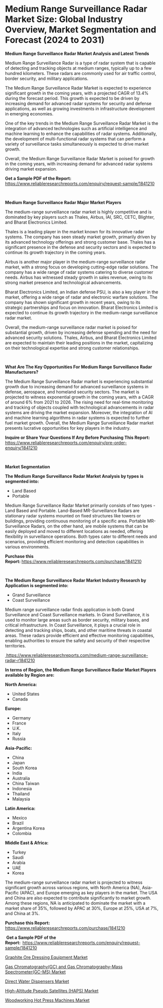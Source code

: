 <p><h1>Medium Range Surveillance Radar Market Size: Global Industry Overview, Market Segmentation and Forecast (2024 to 2031)</h1></p><p><strong>Medium Range Surveillance Radar Market Analysis and Latest Trends</strong></p>
<p><p>Medium Range Surveillance Radar is a type of radar system that is capable of detecting and tracking objects at medium ranges, typically up to a few hundred kilometers. These radars are commonly used for air traffic control, border security, and military applications.</p><p>The Medium Range Surveillance Radar Market is expected to experience significant growth in the coming years, with a projected CAGR of 13.4% during the forecast period. This growth is expected to be driven by increasing demand for advanced radar systems for security and defense applications, as well as growing investments in infrastructure development in emerging economies.</p><p>One of the key trends in the Medium Range Surveillance Radar Market is the integration of advanced technologies such as artificial intelligence and machine learning to enhance the capabilities of radar systems. Additionally, the development of multi-functional radar systems that can perform a variety of surveillance tasks simultaneously is expected to drive market growth.</p><p>Overall, the Medium Range Surveillance Radar Market is poised for growth in the coming years, with increasing demand for advanced radar systems driving market expansion.</p></p>
<p><strong>Get a Sample PDF of the Report:&nbsp;</strong> <a href="https://www.reliableresearchreports.com/enquiry/request-sample/1841210">https://www.reliableresearchreports.com/enquiry/request-sample/1841210</a></p>
<p>&nbsp;</p>
<p><strong>Medium Range Surveillance Radar Major Market Players</strong></p>
<p><p>The medium-range surveillance radar market is highly competitive and is dominated by key players such as Thales, Airbus, IAI, SRC, CETC, Blighter, and Bharat Electronics Limited. </p><p>Thales is a leading player in the market known for its innovative radar systems. The company has seen steady market growth, primarily driven by its advanced technology offerings and strong customer base. Thales has a significant presence in the defense and security sectors and is expected to continue its growth trajectory in the coming years.</p><p>Airbus is another major player in the medium-range surveillance radar market, with a strong focus on developing cutting-edge radar solutions. The company has a wide range of radar systems catering to diverse customer needs. Airbus has witnessed steady growth in sales revenue, owing to its strong market presence and technological advancements.</p><p>Bharat Electronics Limited, an Indian defense PSU, is also a key player in the market, offering a wide range of radar and electronic warfare solutions. The company has shown significant growth in recent years, owing to its strategic partnerships and focus on innovation. Bharat Electronics Limited is expected to continue its growth trajectory in the medium-range surveillance radar market.</p><p>Overall, the medium-range surveillance radar market is poised for substantial growth, driven by increasing defense spending and the need for advanced security solutions. Thales, Airbus, and Bharat Electronics Limited are expected to maintain their leading positions in the market, capitalizing on their technological expertise and strong customer relationships.</p></p>
<p>&nbsp;</p>
<p><strong>What Are The Key Opportunities For Medium Range Surveillance Radar Manufacturers?</strong></p>
<p><p>The Medium Range Surveillance Radar market is experiencing substantial growth due to increasing demand for advanced surveillance systems in defense, aerospace, and homeland security sectors. The market is projected to witness exponential growth in the coming years, with a CAGR of around 6% from 2021 to 2026. The rising need for real-time monitoring and tracking of objects coupled with technological advancements in radar systems are driving the market expansion. Moreover, the integration of AI and machine learning algorithms in radar systems is expected to further fuel market growth. Overall, the Medium Range Surveillance Radar market presents lucrative opportunities for key players in the industry.</p></p>
<p><strong>Inquire or Share Your Questions If Any Before Purchasing This Report:</strong> <a href="https://www.reliableresearchreports.com/enquiry/pre-order-enquiry/1841210">https://www.reliableresearchreports.com/enquiry/pre-order-enquiry/1841210</a></p>
<p>&nbsp;</p>
<p><strong>Market Segmentation</strong></p>
<p><strong>The Medium Range Surveillance Radar Market Analysis by types is segmented into:</strong></p>
<p><ul><li>Land Based</li><li>Portable</li></ul></p>
<p><p>Medium Range Surveillance Radar Market primarily consists of two types - Land Based and Portable. Land-Based MR-Surveillance Radars are stationary radar systems mounted on fixed structures like towers or buildings, providing continuous monitoring of a specific area. Portable MR-Surveillance Radars, on the other hand, are mobile systems that can be easily deployed and moved to different locations as needed, offering flexibility in surveillance operations. Both types cater to different needs and scenarios, providing efficient monitoring and detection capabilities in various environments.</p></p>
<p><strong>Purchase this Report:&nbsp;</strong><a href="https://www.reliableresearchreports.com/purchase/1841210">https://www.reliableresearchreports.com/purchase/1841210</a></p>
<p>&nbsp;</p>
<p><strong>The Medium Range Surveillance Radar Market Industry Research by Application is segmented into:</strong></p>
<p><ul><li>Grand Surveillance</li><li>Coast Surveillance</li></ul></p>
<p><p>Medium range surveillance radar finds application in both Grand Surveillance and Coast Surveillance markets. In Grand Surveillance, it is used to monitor large areas such as border security, military bases, and critical infrastructure. In Coast Surveillance, it plays a crucial role in detecting and tracking ships, boats, and other maritime threats in coastal areas. These radars provide efficient and effective monitoring capabilities, enabling authorities to ensure the safety and security of their respective territories.</p></p>
<p><a href="https://www.reliableresearchreports.com/medium-range-surveillance-radar-r1841210">&nbsp;https://www.reliableresearchreports.com/medium-range-surveillance-radar-r1841210</a></p>
<p><strong>In terms of Region, the Medium Range Surveillance Radar Market Players available by Region are:</strong></p>
<p>
    <p> <strong> North America: </strong>
        <ul>
            <li>United States</li>
            <li>Canada</li>
        </ul>
        </p> 
    <p> <strong> Europe: </strong>
        <ul>
            <li>Germany</li>
            <li>France</li>
            <li>U.K.</li>
            <li>Italy</li>
            <li>Russia</li>
        </ul>
        </p> 
    <p> <strong> Asia-Pacific: </strong>
        <ul>
            <li>China</li>
            <li>Japan</li>
            <li>South Korea</li>
            <li>India</li>
            <li>Australia</li>
            <li>China Taiwan</li>
            <li>Indonesia</li>
            <li>Thailand</li>
            <li>Malaysia</li>
        </ul>
        </p> 
    <p> <strong> Latin America: </strong>
        <ul>
            <li>Mexico</li>
            <li>Brazil</li>
            <li>Argentina Korea</li>
            <li>Colombia</li>
        </ul>
        </p> 
    <p> <strong> Middle East & Africa: </strong>
        <ul>
            <li>Turkey</li>
            <li>Saudi</li>
            <li>Arabia</li>
            <li>UAE</li>
            <li>Korea</li>
        </ul>
    </p>
    </p>
<p><p>The medium-range surveillance radar market is projected to witness significant growth across various regions, with North America (NA), Asia-Pacific (APAC), and Europe emerging as key players in the market. The USA and China are also expected to contribute significantly to market growth. Among these regions, NA is anticipated to dominate the market with a market share of 35%, followed by APAC at 30%, Europe at 25%, USA at 7%, and China at 3%.</p></p>
<p><strong>Purchase this Report: </strong><a href="https://www.reliableresearchreports.com/purchase/1841210">https://www.reliableresearchreports.com/purchase/1841210</a></p>
<p>&nbsp;<strong>Get a Sample PDF of the Report:&nbsp;&nbsp;</strong><a href="https://www.reliableresearchreports.com/enquiry/request-sample/1841210">https://www.reliableresearchreports.com/enquiry/request-sample/1841210</a></p>
<p><strong></strong></p>
<p><p><a href="https://github.com/vregtldg37/Market-Research-Report-List-1/blob/main/graphite-ore-dressing-equipment-market.md">Graphite Ore Dressing Equipment Market</a></p><p><a href="https://github.com/gladysalidde/Market-Research-Report-List-2/blob/main/gas-chromatographygc-and-gas-chromatography-mass-spectrometergc-ms-market.md">Gas Chromatography(GC) and Gas Chromatography-Mass Spectrometer(GC-MS) Market</a></p><p><a href="https://github.com/changoleonlaverguenzanoexiste/Market-Research-Report-List-4/blob/main/direct-water-dispensers-market.md">Direct Water Dispensers Market</a></p><p><a href="https://github.com/labibmmn112/Market-Research-Report-List-1/blob/main/high-altitude-pseudo-satellites-haps-market.md">High-Altitude Pseudo Satellites (HAPS) Market</a></p><p><a href="https://github.com/dimitrishawkinswaynenp91rgz/Market-Research-Report-List-3/blob/main/woodworking-hot-press-machines-market.md">Woodworking Hot Press Machines Market</a></p></p>